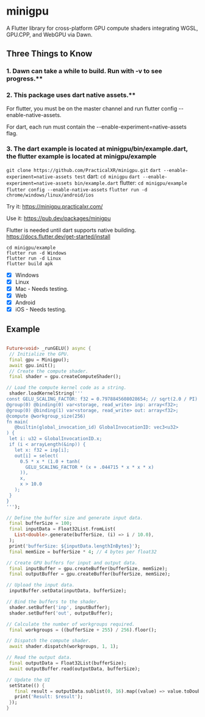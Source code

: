
# minigpu

A Flutter library for cross-platform GPU compute shaders integrating WGSL, GPU.CPP, and WebGPU via Dawn.

## Three Things to Know

### 1. Dawn can take a while to build. Run with -v to see progress.**

### 2. This package uses dart native assets.**

For flutter, you must be on the master channel and run flutter config --enable-native-assets.

For dart, each run must contain the --enable-experiment=native-assets flag.

### 3. The dart example is located at minigpu/bin/example.dart, the flutter example is located at minigpu/example

 `git clone https://github.com/PracticalXR/minigpu.git`
 `dart --enable-experiment=native-assets test`
 dart:
 `cd minigpu`
 `dart --enable-experiment=native-assets bin/example.dart`
 flutter:
 `cd minigpu/example`
 `flutter config --enable-native-assets`
  `flutter run -d chrome/windows/linux/android/ios`

Try it: https://minigpu.practicalxr.com/

Use it: https://pub.dev/packages/minigpu

Flutter is needed until dart supports native building.
https://docs.flutter.dev/get-started/install

```console
cd minigpu/example
flutter run -d Windows
flutter run -d Linux
flutter build apk
```

- [x] Windows
- [x] Linux
- [x] Mac - Needs testing.
- [x] Web
- [x] Android
- [x] iOS - Needs testing.

## Example

 ```dart

Future<void> _runGELU() async {
  // Initialize the GPU.
  final gpu = Minigpu();
  await gpu.init();
  // Create the compute shader.
  final shader = gpu.createComputeShader();

// Load the compute kernel code as a string.
  shader.loadKernelString('''
const GELU_SCALING_FACTOR: f32 = 0.7978845608028654; // sqrt(2.0 / PI)
@group(0) @binding(0) var<storage, read_write> inp: array<f32>;
@group(0) @binding(1) var<storage, read_write> out: array<f32>;
@compute @workgroup_size(256)
fn main(
    @builtin(global_invocation_id) GlobalInvocationID: vec3<u32>
) {
  let i: u32 = GlobalInvocationID.x;
  if (i < arrayLength(&inp)) {
    let x: f32 = inp[i];
    out[i] = select(
      0.5 * x * (1.0 + tanh(
        GELU_SCALING_FACTOR * (x + .044715 * x * x * x)
      )),
      x,
      x > 10.0
    );
  }
}
''');

// Define the buffer size and generate input data.
  final bufferSize = 100;
  final inputData = Float32List.fromList(
    List<double>.generate(bufferSize, (i) => i / 10.0),
  );
  print('bufferSize: ${inputData.lengthInBytes}');
  final memSize = bufferSize * 4; // 4 bytes per float32

// Create GPU buffers for input and output data.
  final inputBuffer = gpu.createBuffer(bufferSize, memSize);
  final outputBuffer = gpu.createBuffer(bufferSize, memSize);

// Upload the input data.
  inputBuffer.setData(inputData, bufferSize);

// Bind the buffers to the shader.
  shader.setBuffer('inp', inputBuffer);
  shader.setBuffer('out', outputBuffer);

// Calculate the number of workgroups required.
  final workgroups = ((bufferSize + 255) / 256).floor();

// Dispatch the compute shader.
  await shader.dispatch(workgroups, 1, 1);

// Read the output data.
  final outputData = Float32List(bufferSize);
  await outputBuffer.read(outputData, bufferSize);

// Update the UI 
  setState(() {
    final result = outputData.sublist(0, 16).map((value) => value.toDouble()).toList();
    print('Result: $result');
  });
}
  ```
